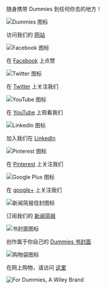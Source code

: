 随身携带 Dummies 到任何你去的地方！

![Dummies 图标](http://www.dummies.com)

访问我们的 [网站](http://www.dummies.com)

![Facebook 图标](http://www.facebook.com/fordummies)

在 [Facebook](http://www.facebook.com/fordummies) 上点赞

![Twitter 图标](http://www.twitter.com/fordummies)

在 [Twitter](http://www.twitter.com/fordummies) 上关注我们

![YouTube 图标](http://www.youtube.com/user/fordummies)

在 [YouTube](http://www.youtube.com/user/fordummies) 上观看我们

![LinkedIn 图标](http://www.linkedin.com/groups?home=&gid=3229946&trk=anet_ug_hm)

加入我们在 [LinkedIn](http://www.linkedin.com/groups?home=&gid=3229946&trk=anet_ug_hm)

![Pinterest 图标](http://pinterest.com/fordummies/)

在 [Pinterest](http://pinterest.com/fordummies/) 上关注我们

![Google Plus 图标](https://plus.google.com/105265587979403653723)

在 [google+](https://plus.google.com/105265587979403653723) 上关注我们

![新闻简报信封图标](http://www.dummies.com/go/newsletter)

订阅我们的 [新闻简报](http://www.dummies.com/go/newsletter)

![书封面图标](http://covers.dummies.com/)

创作属于你自己的 [Dummies 书封面](http://covers.dummies.com/)

![购物袋图标](http://dummiesmerchandise.com)

在网上购物，请访问 [这里](http://dummiesmerchandise.com)

![For Dummies, A Wiley Brand](img/dummies-wordmark.png)
